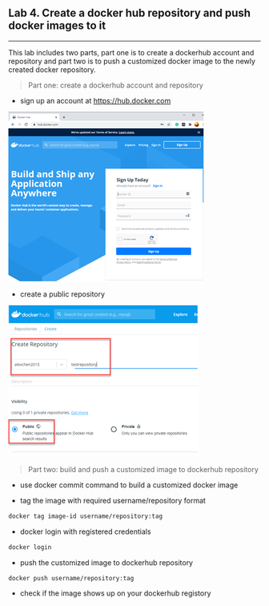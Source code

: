 ## Lab 4. Create a docker hub repository and push docker images to it
___
This lab includes two parts, part one is to create a dockerhub account and repository and part two is to push a customized docker image to the newly created docker repository.

> Part one: create a dockerhub account and repository
* sign up an account at https://hub.docker.com

![Docker Hub](https://github.com/alexchenuw/devopslabs/blob/main/Lab-4/lab4-1.png)

* create a public repository

![Docker Repository](https://github.com/alexchenuw/devopslabs/blob/main/Lab-4/lab4-2.png)

> Part two: build and push a customized image to dockerhub repository

* use docker commit command to build a customized docker image

* tag the image with required username/repository format
```bash
docker tag image-id username/repository:tag
```

* docker login with registered credentials 
```bash
docker login
```

* push the customized image to dockerhub repository
```bash
docker push username/repository:tag
```

* check if the image shows up on your dockerhub registory
